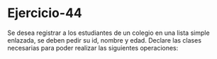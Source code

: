 # Ejercicio-44
Se desea registrar a los estudiantes de un colegio en una lista simple enlazada, se deben pedir su id, nombre y edad. Declare las clases necesarias para poder realizar las siguientes operaciones:
